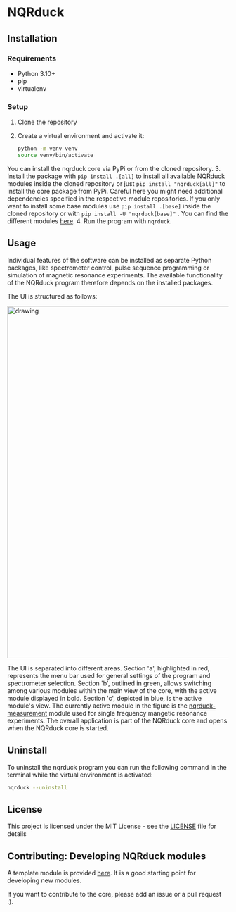 # NQRduck

## Installation

### Requirements

- Python 3.10+
- pip
- virtualenv

### Setup

1. Clone the repository
2. Create a virtual environment and activate it:

    ```bash
    python -m venv venv
    source venv/bin/activate
    ```

You can install the  nqrduck core via PyPi or from the cloned repository.
3. Install the package with `pip install .[all]` to install all available NQRduck modules inside the cloned repository or just `pip install "nqrduck[all]"` to install the core package from PyPi.
Careful here you might need additional dependencies specified in the respective module repositories.
If  you only want to  install some base  modules use `pip install .[base]` inside the cloned repository or with `pip install -U "nqrduck[base]"` .
You can find the different modules [here](https://git.private.coffee/nqrduck).
4. Run the program with `nqrduck`.

## Usage

Individual features of the software can be installed as separate Python packages, like spectrometer control, pulse sequence programming or simulation of magnetic resonance experiments. The available functionality of the NQRduck program therefore depends on the installed packages.

The UI is structured as follows:

<img src="https://git.private.coffee/nqrduck/nqrduck/raw/branch/main/docs/img/ui_structure_v2.png" alt="drawing" width="800">

The UI is separated into different areas. Section 'a', highlighted in red, represents the menu bar used for general settings of the program and spectrometer selection. Section 'b', outlined in green, allows switching among various modules within the main view of the core, with the active module displayed in bold. Section 'c', depicted in blue, is the active module's view. The currently active module in the figure is the [nqrduck-measurement](https://git.private.coffee/nqrduck/nqrduck-measurement) module used for single frequency mangetic resonance experiments. The overall application is part of the NQRduck core and opens when the NQRduck core is started.

## Uninstall

To uninstall the nqrduck program you can run the following command in the terminal while the virtual environment is activated:

```bash
nqrduck --uninstall
```

## License

This project is licensed under the MIT License - see the [LICENSE](LICENSE) file for details

## Contributing: Developing NQRduck modules

A template module is provided [here](https://git.private.coffee/nqrduck/nqrduck-module). It is a good starting point for developing new modules.

If you want to contribute to the core, please add an issue or a pull request :).
